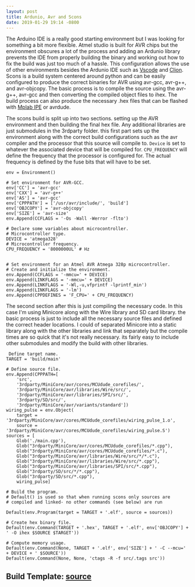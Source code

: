 ```yaml
---
layout: post
title: Ardunio, Avr and Scons
date: 2019-01-29 19:14 -0800
---
```


The Arduino IDE is a really good starting environment but I was looking for something a bit more flexible. 
Atmel studio is built for AVR chips but the environment obscures a lot of the process and adding an Ardunio library prevents the IDE 
from properly building the binary and working out how to fix the build was just too much of a hassle. This configuration allows the use of other 
environments besides the Ardunio IDE such as [Vscode](https://code.visualstudio.com/) and [Clion](https://www.jetbrains.com/clion/). 
Scons is a build system centered around python and can be easily configured to produce the correct binaries for AVR using avr-gcc, avr-g++, and avr-objcopy. The basic process is 
to compile the source using the avr-g++, avr-gcc and then converting the compiled object files to ihex.
The build process can also produce the necessary .hex files that can be flashed with [Mplab IPE](https://www.microchip.com/mplab/mplab-integrated-programming-environment) or avrdude.

The scons build is split up into two sections. setting up the AVR environment and then building the final hex file. Any additional libraries are just submodules in the 3rdparty folder. this first part sets up the environment along with the correct build configurations such as the avr compiler and the processor that this source will compile to. <code>Device</code> is set to whatever the associated device that will be compiled for. <code>CPU_FREQUENCY</code> will define the frequency that the processor is configured for. The actual frequency is defined by the fuse bits that will have to be set.

```
env = Environment()

# Set environment for AVR-GCC.
env['CC'] = 'avr-gcc'
env['CXX'] = 'avr-g++'
env['AS'] = 'avr-gcc'
env['CPPPATH'] = ['/usr/avr/include/', 'build']
env['OBJCOPY'] = 'avr-objcopy'
env['SIZE'] = 'avr-size'
env.Append(CCFLAGS = '-Os -Wall -Werror -flto')

# Declare some variables about microcontroller.
# Microcontroller type.
DEVICE = 'atmega328'
# Microcontroller frequency.
CPU_FREQUENCY = '8000000UL' # Hz


# Set environment for an Atmel AVR Atmega 328p microcontroller.
# Create and initialize the environment.
env.Append(CCFLAGS = '-mmcu=' + DEVICE)
env.Append(LINKFLAGS = '-mmcu=' + DEVICE)
env.Append(LINKFLAGS = '-Wl,-u,vfprintf -lprintf_min')
env.Append(LINKFLAGS = '-lm')
env.Append(CPPDEFINES = 'F_CPU=' + CPU_FREQUENCY)
```

The second section after this is just compiling the necessary code. In this case I'm using Minicore along with the Wire library and SD card library. the basic process is just to include all the necessary source files and defined the correct header locations. I could of separated Minicore into a static library along with the other libraries and link that separately but the compile times are so quick that it's not really necessary. its fairly easy to include other submodules and modify the build with other libraries.

```
 Define target name.
TARGET = 'build/main'

# Define source file.
env.Append(CPPPATH=[
    'src',
    '3rdparty/MiniCore/avr/cores/MCUdude_corefiles/',
    '3rdparty/MiniCore/avr/libraries/Wire/src/',
    '3rdparty/MiniCore/avr/libraries/SPI/src/',
    '3rdparty/SD/src/',
    '3rdparty/MiniCore/avr/variants/standard'])
wiring_pulse = env.Object(
    target = '3rdparty/MiniCore/avr/cores/MCUdude_corefiles/wiring_pulse_1.o',
    source = '3rdparty/MiniCore/avr/cores/MCUdude_corefiles/wiring_pulse.S')
sources = [
    Glob('./main.cpp'),
    Glob("3rdparty/MiniCore/avr/cores/MCUdude_corefiles/*.cpp"),
    Glob("3rdparty/MiniCore/avr/cores/MCUdude_corefiles/*.c"),
    Glob("3rdparty/MiniCore/avr/libraries/Wire/src/*/*.c"),
    Glob("3rdparty/MiniCore/avr/libraries/Wire/src/*.cpp"),
    Glob("3rdparty/MiniCore/avr/libraries/SPI/src/*.cpp"),
    Glob("3rdparty/SD/src/*/*.cpp"),
    Glob("3rdparty/SD/src/*.cpp"),
    wiring_pulse]

# Build the program.
# Default() is used so that when running scons only sources are
# compiled and linked- no other commands (see below) are run

Default(env.Program(target = TARGET + '.elf', source = sources))

# Create hex binary file.
Default(env.Command(TARGET + '.hex', TARGET + '.elf', env['OBJCOPY'] + ' -O ihex $SOURCE $TARGET'))

# Compute memory usage.
Default(env.Command(None, TARGET + '.elf', env['SIZE'] + ' -C --mcu=' + DEVICE + ' $SOURCE'))
Default(env.Command(None, None, 'ctags -R -f src/.tags src'))
```


## Build Template: [source](https://github.com/GaitRehabilitation/avr_ardunio_template) 
